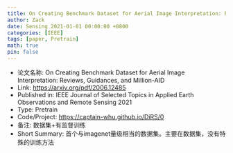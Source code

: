 ```yaml
---
title: On Creating Benchmark Dataset for Aerial Image Interpretation: Reviews, Guidances, and Million-AID
author: Zack
date: Sensing 2021-01-01 00:00:00 +0800
categories: [IEEE]
tags: [paper, Pretrain]
math: true
pin: false
---
```

- 论文名称: On Creating Benchmark Dataset for Aerial Image Interpretation: Reviews, Guidances, and Million-AID
- Link: https://arxiv.org/pdf/2006.12485
- Published in: IEEE Journal of Selected Topics in Applied Earth Observations and Remote Sensing 2021
- Type: Pretrain
- Code/Project: https://captain-whu.github.io/DiRS/0
- 备注: 数据集+有监督训练
- Short Summary: 首个与imagenet量级相当的数据集。主要在数据集，没有特殊的训练方法
